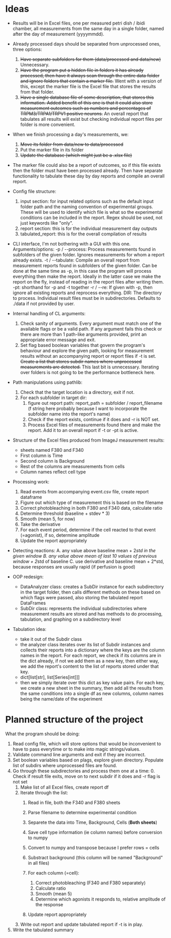 # Ideas
- Results will be in Excel files, one per measured petri dish / ibidi chamber, all measurements from the same day in a single folder, named after the day of measurement (yyyymmdd).
- Already processed days should be separated from unprocessed ones, three options:
    1. ~~Have separate subfolders for them (data/processed and data/new)~~ Unnecessary.
    2. ~~Have the program put a hidden file in folders it has already processed, then have it always scan through the entire data folder and ignore folders that contain a marker file.~~ Went with a version of this, except the marker file is the Excel file that stores the results from that folder.
    3. ~~Have a single database file of some description, that stores this information. Added benefit of this one is that it could also store measurement outcomes such as numbers and percentages of TRPM3/TRPA1/TRPV1 positive neurons.~~ An overall report that tabulates all results will exist but checking individual report files per folder is more convenient. 
- When we finish processing a day's measurements, we:
    1. ~~Move its folder from data/new to data/processed~~
    2. Put the marker file in its folder
    3. ~~Update the database (which might just be a .xlsx file)~~
- The marker file could also be a report of outcomes, so if this file exists then the folder must have been processed already. Then have separate functionality to tabulate these day by day reports and compile an overall report.

- Config file structure:
    1. input section: for input related options such as the default input folder path and the naming convention of experimental groups. These will be used to identify which file is what so the experimental conditions can be included in the report. Regex should be used, not just keywords like "only".
    2. report section: this is for the individual measurement day outputs
    3. tabulated_report: this is for the overall compilation of results

- CLI interface, I'm not bothering with a GUI with this one. Arguments/options:
    -p / --process: Process measurements found in subfolders of the given folder. Ignores measurements for whom a report already exists.
    -t / --tabulate: Compile an overall report from measurement reports found in subfolders of the given folder. Can be done at the same time as -p, in this case the program will process everything then make the report. Ideally in the latter case we make the report on the fly, instead of reading in the report files after writing them.
    -pt: shorthand for -p and -t together
    -r / --re: If given with -p, then ignore all existing reports and reprocess everything.
    DIR: The directory to process. Individual result files must be in subdirectories. Defaults to ./data if not provided by user.

- Internal handling of CL arguments:
    1. Check sanity of arguments. Every argument must match one of the available flags or be a valid path. If any argument fails this check or there are more than 1 path-like arguments provided, print an appropriate error message and exit.
    2. Set flag based boolean variables that govern the program's behaviour and explore the given path, looking for measurement results without an accompanying report or report files if -t is set. ~~Create a list that stores subdir names where unprocessed measurements are detected.~~ This last bit is unnecessary. Iterating over folders is not going to be the performance bottleneck here.

- Path manipulations using pathlib:
    1. Check that the target location is a directory, exit if not.
    2. For each subfolder in target dir:
        1. figure out report path: report_path = subfolder / report_filename (f string here probably because I want to incorporate the subfolder name into the report's name)
        2. Check if the report exists, continue if it does and -r is NOT set.
        3. Process Excel files of measurements found there and make the report. Add it to an overall report if -t or -pt is active.

- Structure of the Excel files produced from ImageJ measurement results:
    - sheets named F380 and F340
    - First column is Time
    - Second column is Background
    - Rest of the columns are measurements from cells
    - Column names reflect cell type

- Processing work:
    1. Read events from accompanying event.csv file, create report dataframe
    2. Figure out which type of measurement this is based on the filename
    3. Correct photobleaching in both F380 and F340 data, calculate ratio
    4. Determine threshold (baseline + stdev * 3)
    5. Smooth (mean 5, for now)
    6. Take the derivative
    7. For each event period, determine if the cell reacted to that event (=agonist), if so, determine amplitude
    8. Update the report appropriately

- Detecting reactions:
    A. any value above baseline mean + 2*std in the given window
    B. any value above mean of last 10 values of previous window + 2*std of baseline
    C. use derivative and baseline mean + 2*std, because responses are usually rapid (if perfusion is good)

- OOP redesign:
    - DataAnalyzer class: creates a SubDir instance for each subdirectory in the target folder, then calls different methods on these based on which flags were passed, also storing the tabulated report DataFrames
    - SubDir class: represents the individual subdirectories where measurement results are stored and has methods to do processing, tabulation, and graphing on a subdirectory level

- Tabulation idea:
    - take it out of the Subdir class
    - the analyzer class iterates over its list of Subdir instances and collects their reports into a dictionary where the keys are the column names in the report. For each report, we check if its columns are in the dict already, if not we add them as a new key, then either way, we add the report's content to the list of reports stored under that key.
    - dict[list[str], list[Series[int]]]
    - then we simply iterate over this dict as key value pairs. For each key, we create a new sheet in the summary, then add all the results from the same conditions into a single df as new columns, column names being the name/date of the experiment
    
# Planned structure of the project
What the program should be doing:
1. Read config file, which will store options that would be inconvenient to have to pass everytime or to make into magic strings/values.
2. Validate command line arguments and exit if they are incorrect.
3. Set boolean variables based on plags, explore given directory. Populate list of subdirs where unprocessed files are found.
4. Go through these subdirectories and process them one at a time:
    0. Check if result file exits, move on to next subdir if it does and -r flag is not set
    1. Make list of all Excel files, create report df
    2. Iterate through the list:
        1. Read in file, both the F340 and F380 sheets
        2. Parse filename to determine experimental condition
        3. Separete the data into Time, Background, Cells (**Both sheets**)
        4. Save cell type information (ie column names) before conversion to numpy
        5. Convert to numpy and transpose because I prefer rows = cells
        6. Substract background (this column will be named "Background" in all files)
        7. For each column (=cell):
            1. Correct photobleaching (F340 and F380 separately)
            2. Calculate ratio
            3. Smooth (mean 5)
            4. Determine which agonists it responds to, relative amplitude of the response
        
        8. Update report appropriately
    3. Write out report and update tabulated report if -t is in play.
5. Write the tabulated summary